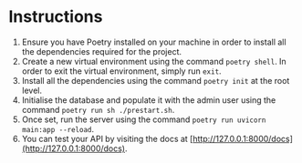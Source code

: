 # Instructions
1. Ensure you have Poetry installed on your machine in order to install all the dependencies required for the project.
2. Create a new virtual environment using the command `poetry shell`. In order to exit the virtual environment, simply run `exit`.
3. Install all the dependencies using the command `poetry init` at the root level.
4. Initialise the database and populate it with the admin user using the command `poetry run sh ./prestart.sh`.
5. Once set, run the server using the command `poetry run uvicorn main:app --reload`.
6. You can test your API by visiting the docs at [http://127.0.0.1:8000/docs](http://127.0.0.1:8000/docs).
